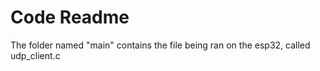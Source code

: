 # Code Readme

The folder named "main" contains the file being ran on the esp32, called udp_client.c

